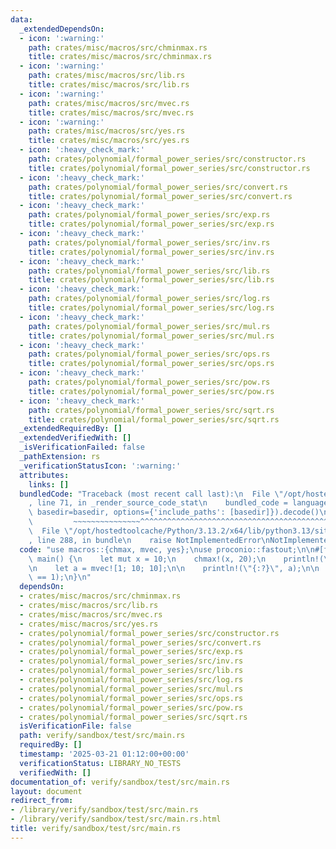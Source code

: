 ```yaml
---
data:
  _extendedDependsOn:
  - icon: ':warning:'
    path: crates/misc/macros/src/chminmax.rs
    title: crates/misc/macros/src/chminmax.rs
  - icon: ':warning:'
    path: crates/misc/macros/src/lib.rs
    title: crates/misc/macros/src/lib.rs
  - icon: ':warning:'
    path: crates/misc/macros/src/mvec.rs
    title: crates/misc/macros/src/mvec.rs
  - icon: ':warning:'
    path: crates/misc/macros/src/yes.rs
    title: crates/misc/macros/src/yes.rs
  - icon: ':heavy_check_mark:'
    path: crates/polynomial/formal_power_series/src/constructor.rs
    title: crates/polynomial/formal_power_series/src/constructor.rs
  - icon: ':heavy_check_mark:'
    path: crates/polynomial/formal_power_series/src/convert.rs
    title: crates/polynomial/formal_power_series/src/convert.rs
  - icon: ':heavy_check_mark:'
    path: crates/polynomial/formal_power_series/src/exp.rs
    title: crates/polynomial/formal_power_series/src/exp.rs
  - icon: ':heavy_check_mark:'
    path: crates/polynomial/formal_power_series/src/inv.rs
    title: crates/polynomial/formal_power_series/src/inv.rs
  - icon: ':heavy_check_mark:'
    path: crates/polynomial/formal_power_series/src/lib.rs
    title: crates/polynomial/formal_power_series/src/lib.rs
  - icon: ':heavy_check_mark:'
    path: crates/polynomial/formal_power_series/src/log.rs
    title: crates/polynomial/formal_power_series/src/log.rs
  - icon: ':heavy_check_mark:'
    path: crates/polynomial/formal_power_series/src/mul.rs
    title: crates/polynomial/formal_power_series/src/mul.rs
  - icon: ':heavy_check_mark:'
    path: crates/polynomial/formal_power_series/src/ops.rs
    title: crates/polynomial/formal_power_series/src/ops.rs
  - icon: ':heavy_check_mark:'
    path: crates/polynomial/formal_power_series/src/pow.rs
    title: crates/polynomial/formal_power_series/src/pow.rs
  - icon: ':heavy_check_mark:'
    path: crates/polynomial/formal_power_series/src/sqrt.rs
    title: crates/polynomial/formal_power_series/src/sqrt.rs
  _extendedRequiredBy: []
  _extendedVerifiedWith: []
  _isVerificationFailed: false
  _pathExtension: rs
  _verificationStatusIcon: ':warning:'
  attributes:
    links: []
  bundledCode: "Traceback (most recent call last):\n  File \"/opt/hostedtoolcache/Python/3.13.2/x64/lib/python3.13/site-packages/onlinejudge_verify/documentation/build.py\"\
    , line 71, in _render_source_code_stat\n    bundled_code = language.bundle(stat.path,\
    \ basedir=basedir, options={'include_paths': [basedir]}).decode()\n          \
    \         ~~~~~~~~~~~~~~~^^^^^^^^^^^^^^^^^^^^^^^^^^^^^^^^^^^^^^^^^^^^^^^^^^^^^^^^^^^^^^^^^^\n\
    \  File \"/opt/hostedtoolcache/Python/3.13.2/x64/lib/python3.13/site-packages/onlinejudge_verify/languages/rust.py\"\
    , line 288, in bundle\n    raise NotImplementedError\nNotImplementedError\n"
  code: "use macros::{chmax, mvec, yes};\nuse proconio::fastout;\n\n#[fastout]\nfn\
    \ main() {\n    let mut x = 10;\n    chmax!(x, 20);\n    println!(\"{}\", x);\n\
    \n    let a = mvec![1; 10; 10];\n\n    println!(\"{:?}\", a);\n\n    yes!(a[0][0]\
    \ == 1);\n}\n"
  dependsOn:
  - crates/misc/macros/src/chminmax.rs
  - crates/misc/macros/src/lib.rs
  - crates/misc/macros/src/mvec.rs
  - crates/misc/macros/src/yes.rs
  - crates/polynomial/formal_power_series/src/constructor.rs
  - crates/polynomial/formal_power_series/src/convert.rs
  - crates/polynomial/formal_power_series/src/exp.rs
  - crates/polynomial/formal_power_series/src/inv.rs
  - crates/polynomial/formal_power_series/src/lib.rs
  - crates/polynomial/formal_power_series/src/log.rs
  - crates/polynomial/formal_power_series/src/mul.rs
  - crates/polynomial/formal_power_series/src/ops.rs
  - crates/polynomial/formal_power_series/src/pow.rs
  - crates/polynomial/formal_power_series/src/sqrt.rs
  isVerificationFile: false
  path: verify/sandbox/test/src/main.rs
  requiredBy: []
  timestamp: '2025-03-21 01:12:00+00:00'
  verificationStatus: LIBRARY_NO_TESTS
  verifiedWith: []
documentation_of: verify/sandbox/test/src/main.rs
layout: document
redirect_from:
- /library/verify/sandbox/test/src/main.rs
- /library/verify/sandbox/test/src/main.rs.html
title: verify/sandbox/test/src/main.rs
---
```


